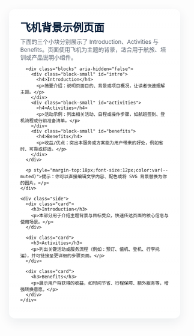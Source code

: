  <!doctype html>
<html lang="zh-CN">
<head>
  <meta charset="utf-8" />
  <meta name="viewport" content="width=device-width, initial-scale=1" />
  <title>飞机背景 - 三个小块示例</title>
  <link rel="preconnect" href="https://fonts.googleapis.com">
  <link rel="preconnect" href="https://fonts.gstatic.com" crossorigin>
  <link href="https://fonts.googleapis.com/css2?family=Inter:wght@300;400;600&display=swap" rel="stylesheet">
  <style>
    :root{
      --card-bg: rgba(255,255,255,0.92);
      --accent: #0b69ff;
      --muted: #5b6470;
      --glass: rgba(255,255,255,0.6);
    }
    *{box-sizing:border-box}
    html,body{height:100%;margin:0;font-family:Inter, system-ui, -apple-system, "Segoe UI", Roboto, "Helvetica Neue", Arial}

    /* 飞机 SVG 作为页面背景（居中并覆盖） */
    body{
      background:
        radial-gradient(ellipse at top left, rgba(11,105,255,0.12), transparent 25%),
        linear-gradient(180deg, #e9f1ff 0%, #f6fbff 60%);
      min-height:100%;
      display:flex;
      align-items:center;
      justify-content:center;
      padding:40px;
      background-image: url('data:image/svg+xml;utf8,<?xml version="1.0" encoding="UTF-8"?><svg xmlns="http://www.w3.org/2000/svg" width="1200" height="800" viewBox="0 0 1200 800"><defs><linearGradient id="g" x1="0" x2="1"><stop offset="0" stop-color="%230b69ff" stop-opacity="0.06"/><stop offset="1" stop-color="%23ffffff" stop-opacity="0.02"/></linearGradient></defs><rect width="1200" height="800" fill="none"/><g transform="translate(200,120) scale(1.4)"><path d="M10 120 C40 80 120 80 160 110 L420 210 C460 230 520 200 580 170 C640 140 740 120 860 140 C980 160 1050 240 1110 280" stroke="%230b69ff" stroke-opacity="0.12" stroke-width="12" fill="none" stroke-linecap="round" stroke-linejoin="round"/></g><g transform="translate(600,180) scale(0.6)"><path d="M120 20 L160 60 L220 70 L260 40 L320 30 L360 50 L420 40 L460 10 L420 -30 L360 -20 L320 0 L260 -10 L220 -40 L160 -30 Z" fill="%230b69ff" fill-opacity="0.08"/></g></svg>');
      background-repeat:no-repeat;
      background-position: center -60px;
      background-size: cover;
    }

    .wrap{
      width:100%;
      max-width:1100px;
      display:grid;
      grid-template-columns: 1fr 340px;
      gap:28px;
      align-items:start;
    }

    .hero{
      padding:28px 30px;
      background: linear-gradient(180deg, rgba(255,255,255,0.8), rgba(255,255,255,0.7));
      border-radius:16px;
      box-shadow: 0 10px 30px rgba(19,34,68,0.08);
      backdrop-filter: blur(6px) saturate(1.05);
    }

    h1{margin:0 0 8px 0;font-size:28px;color:#07203b}
    p.lead{margin:0;color:var(--muted);font-size:15px}

    /* 右侧小块容器 */
    .side{
      display:flex;
      flex-direction:column;
      gap:18px;
      align-items:stretch;
    }

    .card{
      background: var(--card-bg);
      padding:18px;
      border-radius:12px;
      box-shadow: 0 6px 18px rgba(16,30,60,0.06);
      transition:transform .22s ease, box-shadow .22s ease;
      border: 1px solid rgba(11,105,255,0.06);
    }
    .card:hover{transform:translateY(-6px);box-shadow: 0 18px 40px rgba(11,105,255,0.08)}

    .card h3{margin:0 0 6px 0;font-size:16px;color:#06203a}
    .card p{margin:0;color:var(--muted);font-size:13px;line-height:1.45}

    /* 三个小块在手机下横排显示在 hero 下 */
    .blocks{
      display:flex;
      gap:14px;
      margin-top:18px;
      flex-wrap:wrap;
    }
    .block-small{flex:1 1 140px;padding:12px;border-radius:10px;background:linear-gradient(180deg,var(--glass),rgba(255,255,255,0.85));border:1px solid rgba(11,105,255,0.05)}
    .block-small h4{margin:0 0 6px 0;font-size:14px}
    .block-small p{margin:0;font-size:12px;color:var(--muted)}

    /* 响应式 */
    @media (max-width:960px){
      .wrap{grid-template-columns: 1fr;}
      body{padding:24px}
    }

  </style>
</head>
<body>
  <div class="wrap">
    <div class="hero">
      <h1>飞机背景示例页面</h1>
      <p class="lead">下面的三个小块分别展示了 Introduction、Activities 与 Benefits。页面使用飞机为主题的背景，适合用于航旅、培训或产品说明小组件。</p>

      <div class="blocks" aria-hidden="false">
        <div class="block-small" id="intro">
          <h4>Introduction</h4>
          <p>简要介绍：说明页面目的、背景或项目概况，让读者快速理解主题。</p>
        </div>
        <div class="block-small" id="activities">
          <h4>Activities</h4>
          <p>活动示例：列出相关活动、日程或操作步骤，如航班签到、登机流程或行前准备清单。</p>
        </div>
        <div class="block-small" id="benefits">
          <h4>Benefits</h4>
          <p>收益/优点：突出本服务或方案能为用户带来的好处，例如省时、可靠或舒适。</p>
        </div>
      </div>

      <p style="margin-top:18px;font-size:12px;color:var(--muted)">提示：你可以直接编辑文字内容、配色或将 SVG 背景替换为你的图片。</p>
    </div>

    <div class="side">
      <div class="card">
        <h3>Introduction</h3>
        <p>本部分用于介绍主题背景与目标受众，快速传达页面的核心信息与使用场景。</p>
      </div>

      <div class="card">
        <h3>Activities</h3>
        <p>列出关键活动或服务流程（例如：预订、值机、登机、行李托运），并可链接至更详细的步骤页面。</p>
      </div>

      <div class="card">
        <h3>Benefits</h3>
        <p>展示用户将获得的收益，如时间节省、行程保障、额外服务等，增强转换意愿。</p>
      </div>
    </div>
  </div>
</body>
</html>

